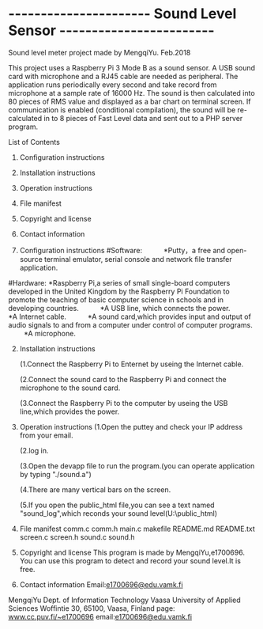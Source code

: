 # ---------------------- Sound Level Sensor ------------------------
Sound level meter project made by MengqiYu. Feb.2018

This project uses a Raspberry Pi 3 Mode B as a sound sensor. A USB sound card
with microphone and a RJ45 cable are needed as peripheral. The application runs
periodically every second and take record from microphone at a sample rate of
16000 Hz. The sound is then calculated into 80 pieces of RMS value and displayed
as a bar chart on terminal screen. If communication is enabled (conditional
compilation), the sound will be re-calculated in to 8 pieces of Fast Level data
and sent out to a PHP server program.

List of Contents
1. Configuration instructions
2. Installation instructions
3. Operation instructions
4. File manifest
5. Copyright and license
6. Contact information

1. Configuration instructions
  #Software:
           *Putty，a free and open-source terminal emulator, serial console and network file transfer application.
	   
  #Hardware:
           *Raspberry Pi,a series of small single-board computers developed in the United Kingdom by the Raspberry Pi Foundation to promote the teaching of basic computer science in schools and in developing countries.
           
	   *A USB line, which connects the power.
           
	   *A Internet cable.
           
	   *A sound card,which provides input and output of audio signals to and from a computer under control of computer programs.
           
	   *A microphone.
	   
2. Installation instructions

	(1.Connect the Raspberry Pi to Enternet by useing the Internet cable.

	(2.Connect the sound card to the Raspberry Pi and connect the microphone to the sound card.
  
  	(3.Connect the Raspberry Pi to the computer by useing the USB line,which provides the power. 
	
3. Operation instructions
  	(1.Open the puttey and check your IP address from your email.
  
 	(2.log in.
  
 	(3.Open the devapp file to run the program.(you can operate application by typing "./sound.a")
  
  	(4.There are many vertical bars on the screen.
  
  	(5.If you open the public_html file,you can see a text named "sound_log",which reconds your sound level(U:\public_html)
	
4. File manifest
	comm.c comm.h main.c makefile README.md README.txt screen.c screen.h sound.c sound.h
	
5. Copyright and license
  This program is made by MengqiYu,e1700696.
  You can use this program to detect and record your sound level.It is free.
  
6. Contact information
	Email:e1700696@edu.vamk.fi


MengqiYu
Dept. of Information Technology
Vaasa University of Applied Sciences
Woffintie 30, 65100, Vaasa, Finland
page: www.cc.puv.fi/~e1700696
email:e1700696@edu.vamk.fi

